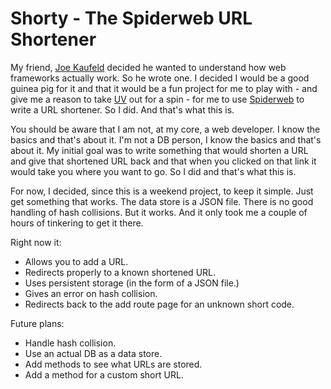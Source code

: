 # Shorty - The Spiderweb URL Shortener

My friend, [Joe Kaufeld](https://fosstodon.org/@itsthejoker) decided he wanted to
understand how web frameworks actually work. So he wrote one. I decided I would be a 
good guinea pig for it and that it would be a fun project for me to play with - and
give me a reason to take [UV](https://docs.astral.sh/uv/) out for a spin - for me to
use [Spiderweb](https://itsthejoker.github.io/spiderweb/#/) to write a URL shortener.
So I did. And that's what this is.

You should be aware that I am not, at my core, a web developer. I know the basics and 
that's about it. I'm not a DB person, I know the basics and that's about it. My
initial goal was to write something that would shorten a URL and give that shortened
URL back and that when you clicked on that link it would take you where you want to 
go. So I did and that's what this is.

For now, I decided, since this is a weekend project, to keep it simple. Just get 
something that works. The data store is a JSON file. There is no good handling of
hash collisions. But it works. And it only took me a couple of hours of tinkering
to get it there.

Right now it:
- Allows you to add a URL.
- Redirects properly to a known shortened URL.
- Uses persistent storage (in the form of a JSON file.)
- Gives an error on hash collision.
- Redirects back to the add route page for an unknown short code.

Future plans:
- Handle hash collision.
- Use an actual DB as a data store.
- Add methods to see what URLs are stored.
- Add a method for a custom short URL.
